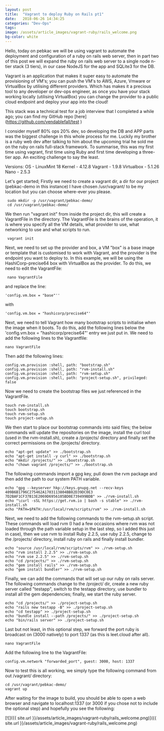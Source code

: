```yaml
---
layout: post
title:  "Vagrant to deploy Ruby on Rails pt1"
date:   2018-06-26 14:34:25
categories: "Dev-Ops"
tags:
image: /assets/article_images/vagrant-ruby/rails_welcome.png
bg-color: white
---
```


Hello, today on pebkac we will be using vagrant to automate the deployment and configuration of a ruby on rails web server, then in part two of this post we will expand the ruby on rails web server to a single node n-tier stack (3 tiers), in our case NodeJS for the app and SQLite3 for the DB.

Vagrant is an application that makes it super easy to automate the provisioning of VM's; you can push the VM's to AWS, Azure, Vmware or VirtualBox by utilising different providers. Which has makes it a precious tool to any developer or dev-ops engineer, as once you have your stack working locally (utilising VirtualBox) you can change the provider to a public cloud endpoint and deploy your app into the cloud!

This stack was a technical test for a job interview that I completed a while ago; you can find my GitHub repo [here] (https://github.com/vendablefall/test )

I consider myself 80% ops 20% dev, so developing the DB and APP parts was the biggest challenge in this whole process for me. Luckily my brother is a ruby web dev after talking to him about the upcoming trial he sold me on the ruby on rails full-stack framework. To summarise, this was my first time using vagrant, first time using Ruby and first time developing a three-tier app. An exciting challenge to say the least.

Versions:
    OS - LinuxMint 18 
    Kernel - 4.12.8
    Vagrant - 1.9.8
    Virtualbox - 5.1.26
    Nano - 2.5.3

Let's get started; Firstly we need to create a vagrant dir, a dir for our project (pebkac-demo in this instance) I have chosen /usr/vagrant/ to be my location but you can choose where-ever you please.
     
     sudo mkdir -p /usr/vagrant/pebkac-demo/
     cd /usr/vagrant/pebkac-demo/

We then run "vagrant init" from inside the project dir, this will create a VagrantFile in the directory. The VagrantFile is the brains of the operation, it is where you specify all the VM details, what provider to use, what networking to use and what scripts to run.

     vagrant init

Next, we need to set up the provider and box, a VM "box" is a base image or template that is customised to work with Vagrant, and the provider is the endpoint you want to deploy to. In this example, we will be using the HashiCorp-precise64 box with VirtualBox as the provider. To do this, we need to edit the VagrantFile:
     
     nano VagrantFile

and replace the line:

    'config.vm.box = "base"'' 

with 

    'config.vm.box = "hashicorp/precise64"'


Next, we need to tell Vagrant how many bootstrap scripts to initialise when the image when it boots. To do this, add the following lines below the 'config.vm.box = "hashicorp/precise64"' entry we just put in. We need to add the following lines to the Vagrantfile: 

    nano VagrantFile

Then add the following lines:

    config.vm.provision :shell, path: "bootstrap.sh"
    config.vm.provision :shell, path: "rvm-install.sh"
    config.vm.provision :shell, path: "rvm-setup.sh"
    config.vm.provision :shell, path: "project-setup.sh", privileged: false 

Now we need to create the bootstrap files we just referenced in the VagrantFile.

    touch rvm-install.sh
    touch bootstrap.sh
    touch rvm-setup.sh
    touch project-setup.sh

We then start to place our bootstrap commands into said files; the below commands will update the repositories on the image, install the curl tool (used in the rvm-install.sh), create a /projects/ directory and finally set the correct permissions on the /projects/ directory.

    echo "apt-get update" >> ./bootstrap.sh 
    echo "apt-get install -y curl" >> ./bootstrap.sh
    echo "mkdir /projects/" >> ./bootstrap.sh
    echo "chown vagrant /projects/" >> ./bootstrap.sh

The following commands import a gpg key, pull down the rvm package and then add the path to our system PATH variable.

    echo "gpg --keyserver hkp://keys.gnupg.net --recv-keys 409B6B1796C275462A1703113804BB82D39DC0E3 7D2BAF1CF37B13E2069D6956105BD0E739499BDB" >> ./rvm-install.sh
    echo "\curl -sSL https://get.rvm.io | bash -s stable" >> ./rvm-install.sh
    echo "PATH=$PATH:/usr/local/rvm/scripts/rvm" >> ./rvm-install.sh
    
 Next, we need to add the following commands to the rvm-setup.sh script. These commands will load rvm (I had a few occasions where rvm was not loaded through the path variable setup in the last step, so I added this just in case), then we use rvm to install Ruby 2.2.5, use ruby 2.2.5, change to the /projects/ directory, install ruby on rails and finally install bundler.

    echo "source /usr/local/rvm/scripts/rvm" >> ./rvm-setup.sh
    echo "rvm install 2.2.5" >> ./rvm-setup.sh
    echo "rvm use 2.2.5" >> ./rvm-setup.sh
    echo "cd /projects/" >> ./rvm-setup.sh
    echo "gem install rails" >> ./rvm-setup.sh
    echo "gem install bundler" >> ./rvm-setup.sh

Finally, we can add the commands that will set up our ruby on rails server. The following commands change to the /project/ dir, create a new ruby server called "testapp", switch to the testapp directory, use bundler to install all the gem dependencies; finally, we start the ruby server.

    echo "cd /projects/" >> ./project-setup.sh
    echo "rails new testapp -B" >> ./project-setup.sh
    echo "cd testapp" >> ./project-setup.sh
    echo "bundle install --path /projects/" >> ./project-setup.sh
    echo "bin/rails server" >> ./project-setup.sh

Last but not least, in this optional step, we forward the port ruby is broadcast on (3000 natively) to port 1337 (as this is leet.cloud after all). 

    nano VagrantFile

Add the following line to the VagrantFile:

    config.vm.network "forwarded_port", guest: 3000, host: 1337

Now to test this is all working, we simply type the following command from out /vagrant/ directory:

    cd /usr/vagrant/pebkac-demo/
    vagrant up

After waiting for the image to build, you should be able to open a web browser and navigate to localhost:1337 (or 3000 if you chose not to include the optional step) and hopefully you see the following:

[![]({{ site.url }}/assets/article_images/vagrant-ruby/rails_welcome.png)]({{ site.url }}/assets/article_images/vagrant-ruby/rails_welcome.png)
